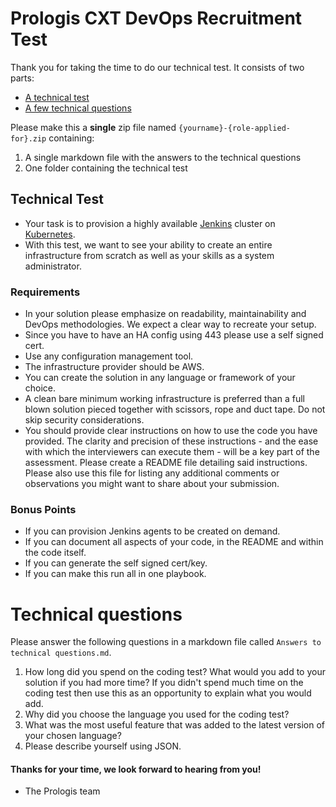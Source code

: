 Prologis CXT DevOps Recruitment Test
==================================

Thank you for taking the time to do our technical test. It consists of two parts:

* [A technical test](#technical-test)
* [A few technical questions](#technical-questions)

Please make this a **single** zip file named `{yourname}-{role-applied-for}.zip` containing:

1. A single markdown file with the answers to the technical questions
2. One folder containing the technical test


## Technical Test

* Your task is to provision a highly available [Jenkins](https://jenkins.io/) cluster on [Kubernetes](https://kubernetes.io/).
* With this test, we want to see your ability to create an entire infrastructure from scratch as well as your skills as a system administrator.

### Requirements

* In your solution please emphasize on readability, maintainability and DevOps methodologies. We expect a clear way to recreate your setup.
* Since you have to have an HA config using 443 please use a self signed cert.
* Use any configuration management tool.
* The infrastructure provider should be AWS.
* You can create the solution in any language or framework of your choice.
* A clean bare minimum working infrastructure is preferred than a full blown solution pieced together with scissors, rope and duct tape. Do not skip security considerations.
* You should provide clear instructions on how to use the code you have provided. The clarity and precision of these instructions - and the ease with which the interviewers can execute them - will be a key part of the assessment. Please create a README file detailing said instructions. Please also use this file for listing any additional comments or observations you might want to share about your submission.

### Bonus Points

* If you can provision Jenkins agents to be created on demand.
* If you can document all aspects of your code, in the README and within the code itself.
* If you can generate the self signed cert/key.
* If you can make this run all in one playbook.

# Technical questions

Please answer the following questions in a markdown file called `Answers to technical questions.md`.

1. How long did you spend on the coding test? What would you add to your solution if you had more time? If you didn't spend much time on the coding test then use this as an opportunity to explain what you would add.
2. Why did you choose the language you used for the coding test?
3. What was the most useful feature that was added to the latest version of your chosen language?
4. Please describe yourself using JSON.

#### Thanks for your time, we look forward to hearing from you!
- The Prologis team
